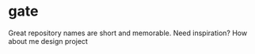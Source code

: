 # gate
Great repository names are short and memorable. Need inspiration? How about me design project
